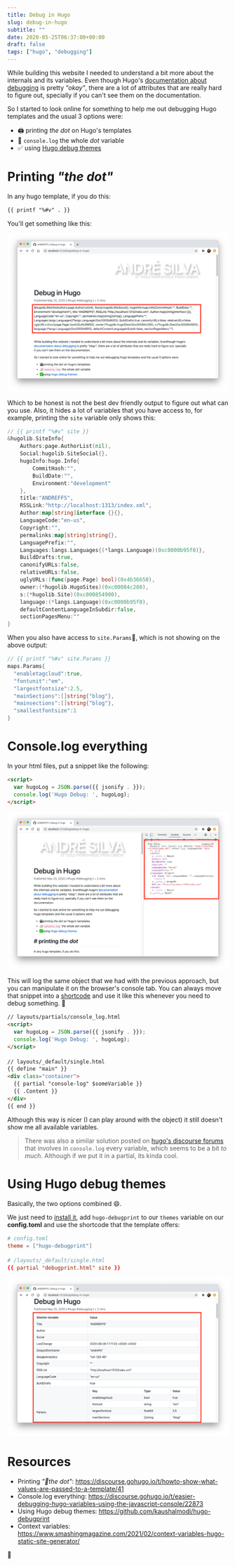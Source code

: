 ```yaml
---
title: Debug in Hugo
slug: debug-in-hugo
subtitle: ""
date: 2020-05-25T06:37:00+00:00
draft: false
tags: ["hugo", "debugging"]
---
```



While building this website I needed to understand a bit more about the internals and its variables. Even though Hugo's [documentation about debugging](https://gohugo.io/templates/template-debugging/) is pretty _"okay"_, there are a lot of attributes that are really hard to figure out, specially if you can't see them on the documentation.

So I started to look online for something to help me out debugging Hugo templates and the usual 3 options were:

- 🖨 printing _the dot_ on Hugo's templates
- 📝 `console.log` the whole _dot_ variable
- ✅ using [Hugo debug themes](https://github.com/kaushalmodi/hugo-debugprint)

# Printing _"the dot"_

In any hugo template, if you do this:

```html
{{ printf "%#v" . }}
```

You'll get something like this:

![Opt1: printf dot var](printf_v.png)

Which to be honest is not the best dev friendly output to figure out what can you use. Also, it hides a lot of variables that you have access to, for example, printing the ```site``` variable only shows this:

```go
// {{ printf "%#v" site }}
&hugolib.SiteInfo{
	Authors:page.AuthorList(nil),
	Social:hugolib.SiteSocial{},
	hugoInfo:hugo.Info{
		CommitHash:"",
		BuildDate:"",
		Environment:"development"
	},
	title:"ANDREFFS",
	RSSLink:"http://localhost:1313/index.xml",
	Author:map[string]interface {}{},
	LanguageCode:"en-us",
	Copyright:"",
	permalinks:map[string]string{},
	LanguagePrefix:"",
	Languages:langs.Languages{(*langs.Language)(0xc0000b95f0)},
	BuildDrafts:true,
	canonifyURLs:false,
	relativeURLs:false,
	uglyURLs:(func(page.Page) bool)(0x4b36650),
	owner:(*hugolib.HugoSites)(0xc00084c280),
	s:(*hugolib.Site)(0xc000854900),
	language:(*langs.Language)(0xc0000b95f0),
	defaultContentLanguageInSubdir:false,
	sectionPagesMenu:""
}
```
When you also have access to ```site.Params```, which is not showing on the above output:

```go
// {{ printf "%#v" site.Params }}
maps.Params{
  "enabletagcloud":true,
  "fontunit":"em",
  "largestfontsize":2.5,
  "mainSections":[]string{"blog"},
  "mainsections":[]string{"blog"},
  "smallestfontsize":1
}
```

# Console.log everything

In your html files, put a snippet like the following:

```html
<script>
  var hugoLog = JSON.parse({{ jsonify . }});
  console.log('Hugo Debug: ', hugoLog);
</script>
```
![Opt2: console.log dot var](console_log.png)

This will log the same object that we had with the previous approach, but you can manipulate it on the browser's console tab. You can always move that snippet into a [shortcode](https://gohugo.io/content-management/shortcodes/) and use it like this whenever you need to debug something. 🤔

```html
// layouts/partials/console_log.html
<script>
  var hugoLog = JSON.parse({{ jsonify . }});
  console.log('Hugo Debug: ', hugoLog);
</script>

// layouts/_default/single.html
{{ define "main" }}
<div class="container">
  {{ partial "console-log" $someVariable }}
  {{ .Content }}
</div>
{{ end }}
```

Although this way is nicer (I can play around with the object) it still doesn't show me all available variables.

> There was also a similar solution posted on [hugo's discourse forums](https://discourse.gohugo.io/t/need-better-debugging-support/12071/2) that involves in `console.log` every variable, which seems to be a bit _to much_. Although if we put it in a partial, its kinda cool.

# Using Hugo debug themes

Basically, the two options combined 😄.

We just need to [install it](https://github.com/kaushalmodi/hugo-debugprint#usage), add `hugo-debugprint` to our `themes` variable on our **config.toml** and use the shortcode that the template offers:

```toml
# config.toml
theme = ["hugo-debugprint"]

# /layouts/_default/single.html
{{ partial "debugprint.html" site }}
```

![Opt3: hugo debugprint theme](debugprint.png)


# Resources
- Printing _"the dot"_: https://discourse.gohugo.io/t/howto-show-what-values-are-passed-to-a-template/41
- Console.log everything: https://discourse.gohugo.io/t/easier-debugging-hugo-variables-using-the-javascript-console/22873
- Using Hugo debug themes: https://github.com/kaushalmodi/hugo-debugprint
- Context variables: https://www.smashingmagazine.com/2021/02/context-variables-hugo-static-site-generator/


👋
